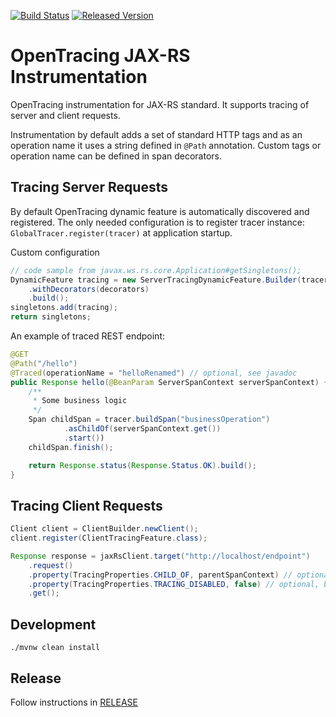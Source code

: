 [![Build Status][ci-img]][ci] [![Released Version][maven-img]][maven]

# OpenTracing JAX-RS Instrumentation

OpenTracing instrumentation for JAX-RS standard. It supports tracing of server and client requests.

Instrumentation by default adds a set of standard HTTP tags and as an operation name it uses a string defined in `@Path` annotation. Custom tags or operation name can be defined in span decorators.

## Tracing Server Requests
By default OpenTracing dynamic feature is automatically discovered and registered. The only needed configuration is to register tracer instance: `GlobalTracer.register(tracer)` at application startup.

Custom configuration 
```java
// code sample from javax.ws.rs.core.Application#getSingletons();
DynamicFeature tracing = new ServerTracingDynamicFeature.Builder(tracer)
    .withDecorators(decorators)
    .build();
singletons.add(tracing);
return singletons;
```
            
An example of traced REST endpoint:
```java
@GET
@Path("/hello")
@Traced(operationName = "helloRenamed") // optional, see javadoc
public Response hello(@BeanParam ServerSpanContext serverSpanContext) { // optional to get server span context
    /**
     * Some business logic
     */
    Span childSpan = tracer.buildSpan("businessOperation")
            .asChildOf(serverSpanContext.get())
            .start())
    childSpan.finish();

    return Response.status(Response.Status.OK).build();
}
```

## Tracing Client Requests
```java
Client client = ClientBuilder.newClient();
client.register(ClientTracingFeature.class);

Response response = jaxRsClient.target("http://localhost/endpoint")
    .request()
    .property(TracingProperties.CHILD_OF, parentSpanContext) // optional, by default new trace is started
    .property(TracingProperties.TRACING_DISABLED, false) // optional, by default false
    .get();
```

## Development
```shell
./mvnw clean install
```

## Release
Follow instructions in [RELEASE](RELEASE.md)


   [ci-img]: https://travis-ci.org/opentracing-contrib/java-jaxrs.svg?branch=master
   [ci]: https://travis-ci.org/opentracing-contrib/java-jaxrs
   [maven-img]: https://img.shields.io/maven-central/v/io.opentracing.contrib/opentracing-jaxrs2.svg?maxAge=2592000
   [maven]: http://search.maven.org/#search%7Cga%7C1%7Copentracing-jaxrs2
